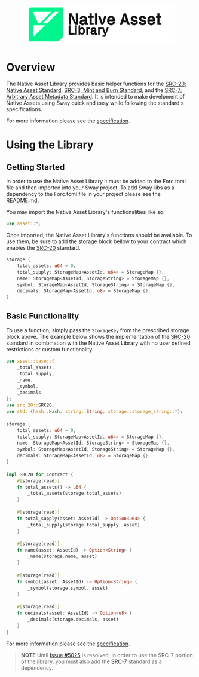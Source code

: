 <p align="center">
    <picture>
        <source media="(prefers-color-scheme: dark)" srcset=".docs/asset-logo-dark-theme.png">
        <img alt="SwayApps logo" width="400px" src=".docs/asset-logo-light-theme.png">
    </picture>
</p>

# Overview

The Native Asset Library provides basic helper functions for the [SRC-20; Native Asset Standard](https://github.com/FuelLabs/sway-standards/tree/master/standards/src20-native-asset), [SRC-3; Mint and Burn Standard](https://github.com/FuelLabs/sway-standards/tree/master/standards/src3-mint-burn), and the [SRC-7; Arbitrary Asset Metadata Standard](https://github.com/FuelLabs/sway-standards/tree/master/standards/src7-metadata). It is intended to make develpment of Native Assets using Sway quick and easy while following the standard's specifications.

For more information please see the [specification](./SPECIFICATION.md).

# Using the Library

## Getting Started

In order to use the Native Asset Library it must be added to the Forc.toml file and then imported into your Sway project. To add Sway-libs as a dependency to the Forc.toml file in your project please see the [README.md](../../README.md).

You may import the Native Asset Library's functionalities like so:

```rust
use asset::*;
```

Once imported, the Native Asset Library's functions should be available. To use them, be sure to add the storage block bellow to your contract which enables the [SRC-20](https://github.com/FuelLabs/sway-standards/tree/master/standards/src20-native-asset) standard.

```rust
storage {
    total_assets: u64 = 0,
    total_supply: StorageMap<AssetId, u64> = StorageMap {},
    name: StorageMap<AssetId, StorageString> = StorageMap {},
    symbol: StorageMap<AssetId, StorageString> = StorageMap {},
    decimals: StorageMap<AssetId, u8> = StorageMap {},
}
```

## Basic Functionality

To use a function, simply pass the `StorageKey` from the prescribed storage block above. The example below shows the implementation of the [SRC-20](https://github.com/FuelLabs/sway-standards/tree/master/standards/src20-native-asset) standard in combination with the Native Asset Library with no user defined restrictions or custom functionality.

```rust
use asset::base::{
    _total_assets, 
    _total_supply,
    _name,
    _symbol,
    _decimals
};
use src_20::SRC20;
use std::{hash::Hash, string::String, storage::storage_string::*};

storage {
    total_assets: u64 = 0,
    total_supply: StorageMap<AssetId, u64> = StorageMap {},
    name: StorageMap<AssetId, StorageString> = StorageMap {},
    symbol: StorageMap<AssetId, StorageString> = StorageMap {},
    decimals: StorageMap<AssetId, u8> = StorageMap {},
}

impl SRC20 for Contract {
    #[storage(read)]
    fn total_assets() -> u64 {
        _total_assets(storage.total_assets)
    }

    #[storage(read)]
    fn total_supply(asset: AssetId) -> Option<u64> {
        _total_supply(storage.total_supply, asset)
    }

    #[storage(read)]
    fn name(asset: AssetId) -> Option<String> {
        _name(storage.name, asset)
    }

    #[storage(read)]
    fn symbol(asset: AssetId) -> Option<String> {
        _symbol(storage.symbol, asset)
    }

    #[storage(read)]
    fn decimals(asset: AssetId) -> Option<u8> {
        _decimals(storage.decimals, asset)
    }
}
```

For more information please see the [specification](./SPECIFICATION.md).

> **NOTE** Until [Issue #5025](https://github.com/FuelLabs/sway/issues/5025) is resolved, in order to use the SRC-7 portion of the library, you must also add the [SRC-7](https://github.com/FuelLabs/sway-standards/tree/master/standards/src7-metadata) standard as a dependency.
